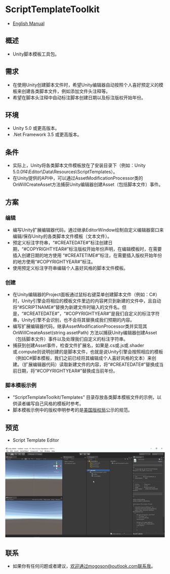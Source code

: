 ﻿# ScriptTemplateToolkit
- [English Manual](./README.md)

## 概述
- Unity脚本模板工具包。

## 需求
- 在使用Unity创建脚本文件时，希望Unity编辑器自动按照个人喜好预定义的模板来创建各类脚本文件，例如添加文件头注释等。
- 希望在脚本头注释中自动标注脚本创建日期以及标注版权开始年份。

## 环境
- Unity 5.0 或更高版本。
- .Net Framework 3.5 或更高版本。

## 条件
- 实际上，Unity将各类脚本文件模板放在了安装目录下（例如：Unity 5.0.0f4\Editor\Data\Resources\ScriptTemplates）。
- 在Unity提供的API中，可以通过AssetModificationProcessor类的OnWillCreateAsset方法捕获Unity编辑器创建Asset（包括脚本文件）事件。

## 方案
### 编辑
- 编写Unity扩展编辑器代码，通过继承EditorWindow绘制自定义编辑器窗口来编辑/保存Unity的各类脚本文件模板（文本文件）。
- 预定义标注字符串，“#CREATEDATE#”标注创建日期，“#COPYRIGHTYEAR#”标注版权开始年份声明，在编辑模板时，在需要插入创建日期的地方使用
“#CREATETIME#”标注，在需要插入版权开始年份的地方使用“#COPYRIGHTYEAR#”标注。
- 使用预定义标注字符串编辑个人喜好风格的脚本文件模板。

### 创建
- 在Unity编辑器的Project面板通过鼠标右键菜单创建脚本文件（例如：C#）时，Unity引擎会将相应的模板文件里边的内容拷贝到新建的文件中，且自动将“#SCRIPTNAME#”替换为新建文件时输入的文件名。但是，“#CREATEDATE#”，“#COPYRIGHTYEAR#”是我们自定义的标注字符串，Unity引擎不会识别，也不会将其替换成我们预期的内容。
- 编写扩展编辑器代码，继承AssetModificationProcessor类并实现其OnWillCreateAsset(string assetPath)
方法以捕获Unity编辑器创建Asset（包括脚本文件）事件以及处理我们自定义的标注字符串。
- 捕获到创建Asset事件，检查文件扩展名，如果是.cs或.js或.shader或.compute则说明创建的是脚本文件，也就是说Unity引擎会按照相应的模板（例如C#脚本模板，我们之前已经将其编辑成个人喜好风格的文本）来创建。（扩展编辑器代码）读取新建文件的内容，将“#CREATEDATE#”替换成当前日期，将“#COPYRIGHTYEAR#”替换成当前年份。

### 脚本模板示例
- “ScriptTemplateToolkit/Templates” 目录存放各类脚本模板文件的示例，以供读者编写自己风格的模板时参考。
- 脚本模板示例中的版权申明参考的是[美国版权局](https://www.copyright.gov/)公示的规范。

## 预览
- Script Template Editor

![Script Template Editor](./Attachment/README_Image/ScriptTemplateEditor.gif)

## 联系
- 如果你有任何问题或者建议，欢迎通过mogoson@outlook.com联系我。